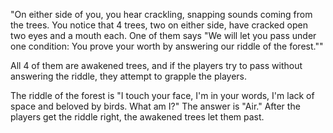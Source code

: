 "On either side of you, you hear crackling, snapping sounds coming from the trees. You notice that 4 trees, two on either side, have cracked open two eyes and a mouth each. One of them says "We will let you pass under one condition: You prove your worth by answering our riddle of the forest.""

All 4 of them are awakened trees, and if the players try to pass without answering the riddle, they attempt to grapple the players.

The riddle of the forest is "I touch your face, I'm in your words, I'm lack of space and beloved by birds. What am I?"
The answer is "Air." After the players get the riddle right, the awakened trees let them past.